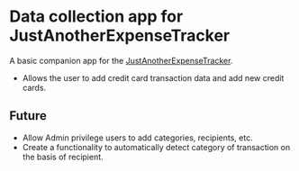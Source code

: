 # Data collection app for JustAnotherExpenseTracker

A basic companion app for the [JustAnotherExpenseTracker](https://github.com/leoJ424/JustAnotherExpenseTracker).

* Allows the user to add credit card transaction data and add new credit cards.
## Future
* Allow Admin privilege users to add categories, recipients, etc.
* Create a functionality to automatically detect category of transaction on the basis of recipient.
   

